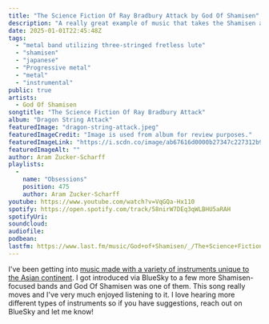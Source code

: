 ```yaml
---
title: "The Science Fiction Of Ray Bradbury Attack by God Of Shamisen"
description: "A really great example of music that takes the Shamisen and rocks with it in a modern context."
date: 2025-01-01T22:45:48Z
tags:
  - "metal band utilizing three-stringed fretless lute"
  - "shamisen"
  - "japanese"
  - "Progressive metal"
  - "metal"
  - "instrumental"
public: true
artists:
  - God Of Shamisen
songtitle: "The Science Fiction Of Ray Bradbury Attack"
album: "Dragon String Attack"
featuredImage: "dragon-string-attack.jpeg"
featuredImageCredit: "Image is used from album for review purposes."
featuredImageLink: "https://i.scdn.co/image/ab67616d0000b27347c227312b947011e4e920cd"
featuredImageAlt: ""
author: Aram Zucker-Scharff
playlists:
  -
    name: "Obsessions"
    position: 475
    author: Aram Zucker-Scharff
youtube: https://www.youtube.com/watch?v=VqGQa-Hx110
spotify: https://open.spotify.com/track/58nirW7DEq3qWLBHU5aRAH
spotifyUri: 
soundcloud:
audiofile:
podbean:
lastfm: https://www.last.fm/music/God+of+Shamisen/_/The+Science+Fiction+of+Ray+Bradbury+Attack
---
```


I've been getting into [music made with a variety of instruments unique to the Asian continent](https://open.spotify.com/playlist/7fqvCTtfHqSVNw2b2T3WjR?si=6b5d81b685984bab). I got introduced via BlueSky to a few more Shamisen-focused bands and God Of Shamisen was one of them. This song really moves and I've very much enjoyed listening to it. I love hearing more different types of instruments so if you have suggestions, reach out on BlueSky and let me know! 
		